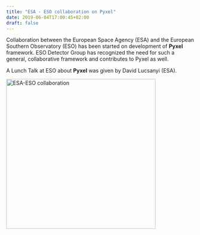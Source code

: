 ```yaml
---
title: "ESA - ESO collaboration on Pyxel"
date: 2019-06-04T17:00:45+02:00
draft: false
---
```


Collaboration between the European Space Agency (ESA) and the European Southern Observatory (ESO) 
has been started on development of **Pyxel** framework. ESO Detector Group has recognized the need 
for such a general, collaborative framework and contributes to Pyxel as well.

A Lunch Talk at ESO about **Pyxel** was given by David Lucsanyi (ESA).

<img src="/img/esa-eso.png" width="400px" alt="ESA-ESO collaboration">